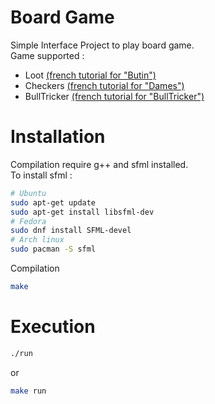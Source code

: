 # Board Game

Simple Interface Project to play board game.\
Game supported :
- Loot [(french tutorial for "Butin")](http://jeuxstrategieter.free.fr/Butin_complet.php)
- Checkers [(french tutorial for "Dames")](https://infolib.re/storage/files/documents/jeux_de_societe/Les%20dames%20-%20R%C3%A8gle%20du%20jeu.pdf)
- BullTricker [(french tutorial for "BullTricker")](http://www.bulltricker.com/fr/regle_simplifiee.html)

# Installation

Compilation require g++ and sfml installed.\
To install sfml :
```bash
# Ubuntu
sudo apt-get update
sudo apt-get install libsfml-dev
# Fedora
sudo dnf install SFML-devel
# Arch linux
sudo pacman -S sfml
```

Compilation
```bash
make
```

# Execution

```bash
./run
```
or
```bash
make run
```